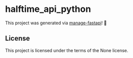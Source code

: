 # halftime_api_python

This project was generated via [manage-fastapi](https://ycd.github.io/manage-fastapi/)! :tada:

## License

This project is licensed under the terms of the None license.
